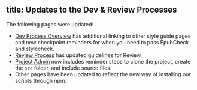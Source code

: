 title: Updates to the Dev & Review Processes
---
The following pages were updated:

* [Dev Process Overview](../../../../../process/index.html) has additional linking to other style guide pages and new checkpoint reminders for when you need to pass EpubCheck and stylecheck.
* [Review Process](../../../../../process/review.html) has updated guidelines for Review.
* [Project Admin](../../../../../process/project_admin.html) now includes reminder steps to clone the project, create the `src` folder, and include source files.
* Other pages have been updated to reflect the new way of installing our scripts through npm.